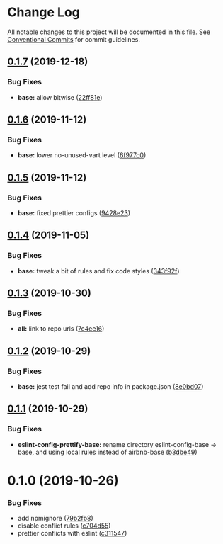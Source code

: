# Change Log

All notable changes to this project will be documented in this file.
See [Conventional Commits](https://conventionalcommits.org) for commit guidelines.

## [0.1.7](https://github.com/devrsi0n/eslint-config/compare/v0.1.6...v0.1.7) (2019-12-18)


### Bug Fixes

* **base:** allow bitwise ([22ff81e](https://github.com/devrsi0n/eslint-config/commit/22ff81e6385b7ddd77ff3f4834e06c7860ce8996))





## [0.1.6](https://github.com/devrsi0n/eslint-config/compare/v0.1.5...v0.1.6) (2019-11-12)


### Bug Fixes

* **base:** lower no-unused-vart level ([6f977c0](https://github.com/devrsi0n/eslint-config/commit/6f977c080c3eac1a9f6f481ab2201549277eb264))





## [0.1.5](https://github.com/devrsi0n/eslint-config/compare/v0.1.4...v0.1.5) (2019-11-12)


### Bug Fixes

* **base:** fixed prettier configs ([9428e23](https://github.com/devrsi0n/eslint-config/commit/9428e23460a76f4a33434ced9d69ea58254c62da))





## [0.1.4](https://github.com/devrsi0n/eslint-config/compare/v0.1.3...v0.1.4) (2019-11-05)


### Bug Fixes

* **base:** tweak a bit of rules and fix code styles ([343f92f](https://github.com/devrsi0n/eslint-config/commit/343f92f5f68b2591777b39a9f36ca498141e258f))





## [0.1.3](https://github.com/devrsi0n/eslint-config/compare/v0.1.2...v0.1.3) (2019-10-30)


### Bug Fixes

* **all:** link to repo urls ([7c4ee16](https://github.com/devrsi0n/eslint-config/commit/7c4ee16f5b911239fc61dab417f3a6227ef8ddbd))





## [0.1.2](https://github.com/devrsi0n/eslint-config-prettify/compare/v0.1.1...v0.1.2) (2019-10-29)


### Bug Fixes

* **base:** jest test fail and add repo info in package.json ([8e0bd07](https://github.com/devrsi0n/eslint-config-prettify/commit/8e0bd07284d325d58003b268093eca2af2db7536))





## [0.1.1](https://github.com/devrsi0n/eslint-config-prettify/compare/v0.1.0...v0.1.1) (2019-10-29)


### Bug Fixes

* **eslint-config-prettify-base:** rename directory eslint-config-base -> base, and using local rules instead of airbnb-base ([b3dbe49](https://github.com/devrsi0n/eslint-config-prettify/commit/b3dbe4969fd030ea72176861bcd394a586d725e9))





# 0.1.0 (2019-10-26)


### Bug Fixes

* add npmignore ([79b2fb8](https://github.com/devrsi0n/eslint-config-prettify/commit/79b2fb8b4b55b367ebe029259435fc0b4dfabad9))
* disable conflict rules ([c704d55](https://github.com/devrsi0n/eslint-config-prettify/commit/c704d556f1a01934939b91cfc8825acebcd2fbe0))
* prettier conflicts with eslint ([c311547](https://github.com/devrsi0n/eslint-config-prettify/commit/c311547369456f743f6f021826def52bcb44132b))
